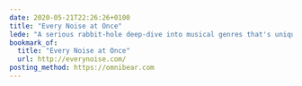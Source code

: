 ```yaml
---
date: 2020-05-21T22:26:26+0100
title: "Every Noise at Once"
lede: "A serious rabbit-hole deep-dive into musical genres that's uniquely presented."
bookmark_of:
  title: "Every Noise at Once"
  url: http://everynoise.com/
posting_method: https://omnibear.com
---
```

